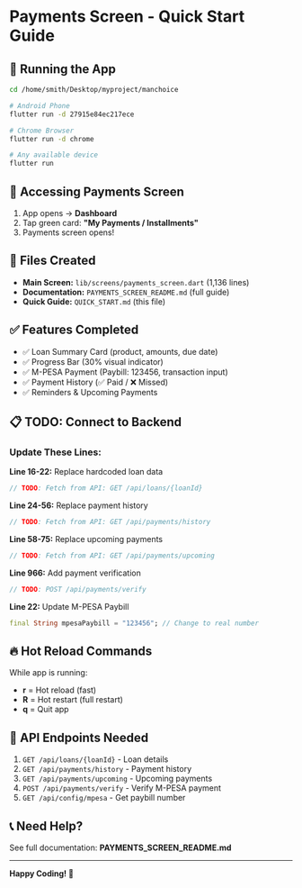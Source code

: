# Payments Screen - Quick Start Guide

## 🚀 Running the App

```bash
cd /home/smith/Desktop/myproject/manchoice

# Android Phone
flutter run -d 27915e84ec217ece

# Chrome Browser
flutter run -d chrome

# Any available device
flutter run
```

## 📱 Accessing Payments Screen

1. App opens → **Dashboard**
2. Tap green card: **"My Payments / Installments"**
3. Payments screen opens!

## 📄 Files Created

- **Main Screen:** `lib/screens/payments_screen.dart` (1,136 lines)
- **Documentation:** `PAYMENTS_SCREEN_README.md` (full guide)
- **Quick Guide:** `QUICK_START.md` (this file)

## ✅ Features Completed

- ✅ Loan Summary Card (product, amounts, due date)
- ✅ Progress Bar (30% visual indicator)
- ✅ M-PESA Payment (Paybill: 123456, transaction input)
- ✅ Payment History (✅ Paid / ❌ Missed)
- ✅ Reminders & Upcoming Payments

## 📋 TODO: Connect to Backend

### Update These Lines:

**Line 16-22:** Replace hardcoded loan data
```dart
// TODO: Fetch from API: GET /api/loans/{loanId}
```

**Line 24-56:** Replace payment history
```dart
// TODO: Fetch from API: GET /api/payments/history
```

**Line 58-75:** Replace upcoming payments
```dart
// TODO: Fetch from API: GET /api/payments/upcoming
```

**Line 966:** Add payment verification
```dart
// TODO: POST /api/payments/verify
```

**Line 22:** Update M-PESA Paybill
```dart
final String mpesaPaybill = "123456"; // Change to real number
```

## 🔥 Hot Reload Commands

While app is running:
- **r** = Hot reload (fast)
- **R** = Hot restart (full restart)
- **q** = Quit app

## 🎯 API Endpoints Needed

1. `GET /api/loans/{loanId}` - Loan details
2. `GET /api/payments/history` - Payment history
3. `GET /api/payments/upcoming` - Upcoming payments
4. `POST /api/payments/verify` - Verify M-PESA payment
5. `GET /api/config/mpesa` - Get paybill number

## 📞 Need Help?

See full documentation: **PAYMENTS_SCREEN_README.md**

---

**Happy Coding! 🎉**
